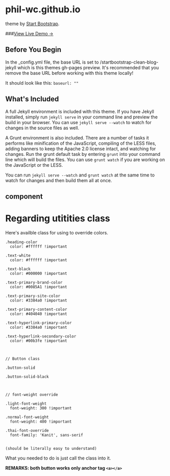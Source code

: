 # phil-wc.github.io

theme by [Start Bootstrap](http://startbootstrap.com/).

###[View Live Demo &rarr;](http://phil-wc.github.io)

## Before You Begin

In the _config.yml file, the base URL is set to /startbootstrap-clean-blog-jekyll which is this themes gh-pages preview. It's recommended that you remove the base URL before working with this theme locally!

It should look like this:
`baseurl: ""`

## What's Included

A full Jekyll environment is included with this theme. If you have Jekyll installed, simply run `jekyll serve` in your command line and preview the build in your browser. You can use `jekyll serve --watch` to watch for changes in the source files as well.

A Grunt environment is also included. There are a number of tasks it performs like minification of the JavaScript, compiling of the LESS files, adding banners to keep the Apache 2.0 license intact, and watching for changes. Run the grunt default task by entering `grunt` into your command line which will build the files. You can use `grunt watch` if you are working on the JavaScript or the LESS.

You can run `jekyll serve --watch` and `grunt watch` at the same time to watch for changes and then build them all at once.

## component

# Regarding utitities class


Here's availble class for using to override colors.

```
.heading-color
  color: #ffffff !important

.text-white
  color: #ffffff !important

.text-black
  color: #000000 !important

.text-primary-brand-color
  color: #0085A1 !important

.text-primary-site-color
  color: #3384a0 !important

.text-primary-content-color
  color: #404040 !important

.text-hyperlink-primary-color
  color: #3384a0 !important

.text-hyperlink-secondary-color
  color: #00b3fe !important



// Button class

.button-solid

.button-solid-black



// font-weight override

.light-font-weight
  font-weight: 300 !important

.normal-font-weight
  font-weight: 400 !important

.thai-font-override
  font-family: 'Kanit', sans-serif


(should be literally easy to understand)
```

What you needed to do is just call the class into it.

**REMARKS: both button works only anchor tag `<a></a>`**
